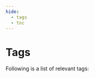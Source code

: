 ```yaml
---
hide:
  - tags
  - toc
---
```

# Tags

Following is a list of relevant tags:

<!-- material/tags { exclude: [latest] } -->
